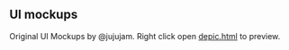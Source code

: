 ## UI mockups

Original UI Mockups by @jujujam. Right click open [depic.html](DePicUI.html) to preview.
